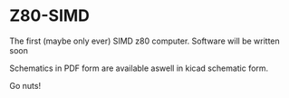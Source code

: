 # Z80-SIMD

The first (maybe only ever) SIMD z80 computer.
Software will be written soon

Schematics in PDF form are available aswell in kicad schematic form.

Go nuts!
